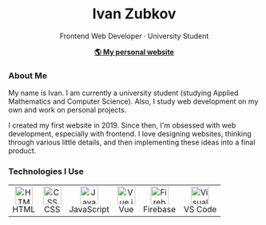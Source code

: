 <h1 align=center>Ivan Zubkov</h1>
<p align=center>Frontend Web Developer · University Student</p>
<p align=center><b><a href="https://thundiverter.github.io">🌎 My personal website</a></b></p>

### About Me
My name is Ivan. I am currently a university student (studying Applied Mathematics and Computer Science). Also, I study web development on my own and work on personal projects.

I created my first website in 2019. Since then, I'm obsessed with web development, especially with frontend. I love designing websites, thinking through various little details, and then implementing these ideas into a final product.

### Technologies I Use
<table>
	<tr>
		<td align=center><img width="36" src="https://user-images.githubusercontent.com/25181517/192158954-f88b5814-d510-4564-b285-dff7d6400dad.png" alt="HTML" title="HTML"/><div>HTML</div></td>
		<td align=center><img width="36" src="https://user-images.githubusercontent.com/25181517/183898674-75a4a1b1-f960-4ea9-abcb-637170a00a75.png" alt="CSS" title="CSS"/><div>CSS</div></td>
		<td align=center><img width="36" src="https://user-images.githubusercontent.com/25181517/117447155-6a868a00-af3d-11eb-9cfe-245df15c9f3f.png" alt="JavaScript" title="JavaScript"/><div>JavaScript</div></td>
		<td align=center><img width="36" src="https://user-images.githubusercontent.com/25181517/117448124-a2da9800-af3e-11eb-85d2-bd1b69b65603.png" alt="Vue.js" title="Vue.js"/><div>Vue</div></td>
		<td align=center><img width="36" src="https://user-images.githubusercontent.com/25181517/189716855-2c69ca7a-5149-4647-936d-780610911353.png" alt="Firebase" title="Firebase"/><div>Firebase</div></td>
    <td align=center><img width="36" src="https://user-images.githubusercontent.com/25181517/192108891-d86b6220-e232-423a-bf5f-90903e6887c3.png" alt="Visual Studio Code" title="Visual Studio Code"/><div>VS Code</div></td>
	</tr>
</table>
